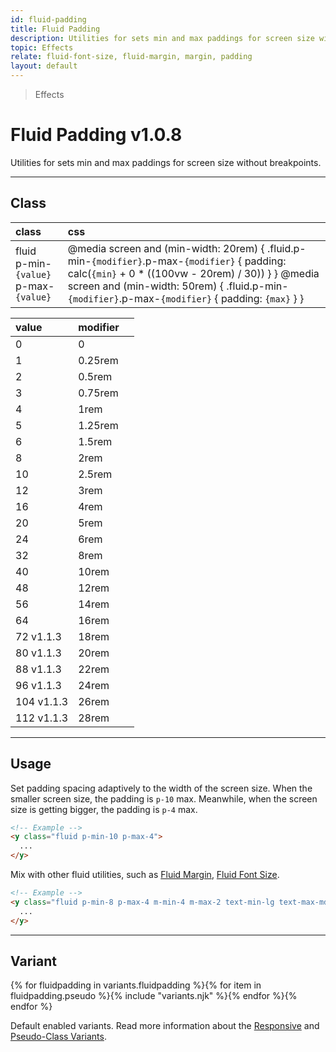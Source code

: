 ```yaml
---
id: fluid-padding
title: Fluid Padding
description: Utilities for sets min and max paddings for screen size without breakpoints.
topic: Effects
relate: fluid-font-size, fluid-margin, margin, padding
layout: default
---
```


> Effects

# Fluid Padding <span class="ml-1 px-2 py-1 text-sm text-gray-600 (dark)text-charcoal-100 bg-gray-300 (dark)bg-gray-600">v1.0.8</span>

Utilities for sets min and max paddings for screen size without breakpoints.

---

## Class

| <span class="px-3 py-1 text-white (dark)text-charcoal-100 bg-charcoal-100 (dark)bg-gray-600 rounded-full">class</span> | <span class="px-3 py-1 text-white (dark)text-charcoal-100 bg-charcoal-100 (dark)bg-gray-600 rounded-full">css</span> |
|:--|:--|
| fluid <br> p-min-`{value}` <br> p-max-`{value}` | @media screen and (min-width: 20rem) { .fluid.p-min-`{modifier}`.p-max-`{modifier}` { padding: calc(`{min}` + 0 * ((100vw - 20rem) / 30)) } } @media screen and (min-width: 50rem) {  .fluid.p-min-`{modifier}`.p-max-`{modifier}` { padding: `{max}` } } |

| <span class="px-3 py-1 text-white bg-charcoal-100 rounded-full">value</span> | <span class="px-3 py-1 text-white bg-charcoal-100 rounded-full">modifier</span> | |
|:--|:--|:-:|
| 0 | 0 |
| 1 | 0.25rem |
| 2 | 0.5rem |
| 3 | 0.75rem |
| 4 | 1rem |
| 5 | 1.25rem |
| 6 | 1.5rem |
| 8 | 2rem |
| 10 | 2.5rem |
| 12 | 3rem |
| 16 | 4rem |
| 20 | 5rem |
| 24 | 6rem |
| 32 | 8rem |
| 40 | 10rem |
| 48 | 12rem |
| 56 | 14rem |
| 64 | 16rem |
| 72 <span class="ml-1 px-2 py-1 text-sm text-gray-600 (dark)text-charcoal-100 bg-gray-300 (dark)bg-gray-600">v1.1.3</span> | 18rem |
| 80 <span class="ml-1 px-2 py-1 text-sm text-gray-600 (dark)text-charcoal-100 bg-gray-300 (dark)bg-gray-600">v1.1.3</span> | 20rem |
| 88 <span class="ml-1 px-2 py-1 text-sm text-gray-600 (dark)text-charcoal-100 bg-gray-300 (dark)bg-gray-600">v1.1.3</span> | 22rem |
| 96 <span class="ml-1 px-2 py-1 text-sm text-gray-600 (dark)text-charcoal-100 bg-gray-300 (dark)bg-gray-600">v1.1.3</span> | 24rem |
| 104 <span class="ml-1 px-2 py-1 text-sm text-gray-600 (dark)text-charcoal-100 bg-gray-300 (dark)bg-gray-600">v1.1.3</span> | 26rem |
| 112 <span class="ml-1 px-2 py-1 text-sm text-gray-600 (dark)text-charcoal-100 bg-gray-300 (dark)bg-gray-600">v1.1.3</span> | 28rem |

---

## Usage

Set padding spacing adaptively to the width of the screen size. When the smaller screen size, the padding is `p-10` max. Meanwhile, when the screen size is getting bigger, the padding is `p-4` max.

```html
<!-- Example -->
<y class="fluid p-min-10 p-max-4">
  ...
</y>
```

Mix with other fluid utilities, such as [Fluid Margin](/fluid-margin/), [Fluid Font Size](/fluid-font-size/).

```html
<!-- Example -->
<y class="fluid p-min-8 p-max-4 m-min-4 m-max-2 text-min-lg text-max-md">
  ...
</y>
```

---

## Variant

<y class="flex flex-gap-2 flex-wrap justify-start items-center">{% for fluidpadding in variants.fluidpadding %}{% for item in fluidpadding.pseudo %}{% include "variants.njk" %}{% endfor %}{% endfor %}</y>

Default enabled variants. Read more information about the [Responsive](/responsive) and [Pseudo-Class Variants](/pseudo-class-variants/).

